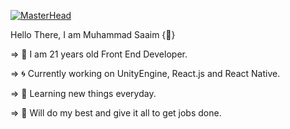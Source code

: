 [![MasterHead]( github-header-image.png…]())](https://github.com/DemonNinja91)

Hello There, I am Muhammad Saaim {💎}


=> 🎃 I am 21 years old Front End Developer.

=> 🌀 Currently working on UnityEngine, React.js and React Native.

=> 🧠 Learning new things everyday.

=> 🤠 Will do my best and give it all to get jobs done.

